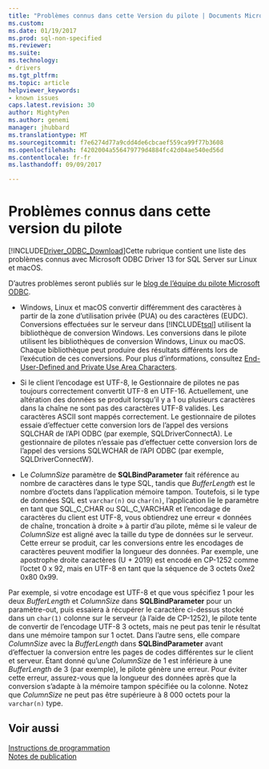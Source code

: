 ```yaml
---
title: "Problèmes connus dans cette Version du pilote | Documents Microsoft"
ms.custom: 
ms.date: 01/19/2017
ms.prod: sql-non-specified
ms.reviewer: 
ms.suite: 
ms.technology:
- drivers
ms.tgt_pltfrm: 
ms.topic: article
helpviewer_keywords:
- known issues
caps.latest.revision: 30
author: MightyPen
ms.author: genemi
manager: jhubbard
ms.translationtype: MT
ms.sourcegitcommit: f7e6274d77a9cdd4de6cbcaef559ca99f77b3608
ms.openlocfilehash: f4202004a556479779d4884fc42d04ae540ed56d
ms.contentlocale: fr-fr
ms.lasthandoff: 09/09/2017

---
```

# <a name="known-issues-in-this-version-of-the-driver"></a>Problèmes connus dans cette version du pilote
[!INCLUDE[Driver_ODBC_Download](../../../includes/driver_odbc_download.md)]Cette rubrique contient une liste des problèmes connus avec Microsoft ODBC Driver 13 for SQL Server sur Linux et macOS.

D’autres problèmes seront publiés sur le [blog de l’équipe du pilote Microsoft ODBC](http://blogs.msdn.com/b/sqlnativeclient/).  

- Windows, Linux et macOS convertir différemment des caractères à partir de la zone d’utilisation privée (PUA) ou des caractères (EUDC). Conversions effectuées sur le serveur dans [!INCLUDE[tsql](../../../includes/tsql_md.md)] utilisent la bibliothèque de conversion Windows. Les conversions dans le pilote utilisent les bibliothèques de conversion Windows, Linux ou macOS. Chaque bibliothèque peut produire des résultats différents lors de l’exécution de ces conversions. Pour plus d’informations, consultez [End-User-Defined and Private Use Area Characters](http://msdn.microsoft.com/library/dd317802.aspx).

- Si le client l’encodage est UTF-8, le Gestionnaire de pilotes ne pas toujours correctement convertit UTF-8 en UTF-16. Actuellement, une altération des données se produit lorsqu’il y a 1 ou plusieurs caractères dans la chaîne ne sont pas des caractères UTF-8 valides. Les caractères ASCII sont mappés correctement. Le gestionnaire de pilotes essaie d’effectuer cette conversion lors de l’appel des versions SQLCHAR de l’API ODBC (par exemple, SQLDriverConnectA). Le gestionnaire de pilotes n’essaie pas d’effectuer cette conversion lors de l’appel des versions SQLWCHAR de l’API ODBC (par exemple, SQLDriverConnectW).  

- Le *ColumnSize* paramètre de **SQLBindParameter** fait référence au nombre de caractères dans le type SQL, tandis que *BufferLength* est le nombre d’octets dans l’application mémoire tampon. Toutefois, si le type de données SQL est `varchar(n)` ou `char(n)`, l’application lie le paramètre en tant que SQL_C_CHAR ou SQL_C_VARCHAR et l’encodage de caractères du client est UTF-8, vous obtiendrez une erreur « données de chaîne, troncation à droite » à partir d’au pilote, même si le valeur de *ColumnSize* est aligné avec la taille du type de données sur le serveur. Cette erreur se produit, car les conversions entre les encodages de caractères peuvent modifier la longueur des données. Par exemple, une apostrophe droite caractères (U + 2019) est encodé en CP-1252 comme l’octet 0 x 92, mais en UTF-8 en tant que la séquence de 3 octets 0xe2 0x80 0x99.

Par exemple, si votre encodage est UTF-8 et que vous spécifiez 1 pour les deux *BufferLength* et *ColumnSize* dans **SQLBindParameter** pour un paramètre-out, puis essaiera à récupérer le caractère ci-dessus stocké dans un `char(1)` colonne sur le serveur (à l’aide de CP-1252), le pilote tente de convertir de l’encodage UTF-8 3 octets, mais ne peut pas tenir le résultat dans une mémoire tampon sur 1 octet. Dans l’autre sens, elle compare *ColumnSize* avec la *BufferLength* dans **SQLBindParameter** avant d’effectuer la conversion entre les pages de codes différentes sur le client et serveur. Étant donné qu’une *ColumnSize* de 1 est inférieure à une *BufferLength* de 3 (par exemple), le pilote génère une erreur. Pour éviter cette erreur, assurez-vous que la longueur des données après que la conversion s’adapte à la mémoire tampon spécifiée ou la colonne. Notez que *ColumnSize* ne peut pas être supérieure à 8 000 octets pour la `varchar(n)` type.

## <a name="see-also"></a>Voir aussi  
[Instructions de programmation](../../../connect/odbc/linux-mac/programming-guidelines.md)  
[Notes de publication](../../../connect/odbc/linux-mac/release-notes.md)  


